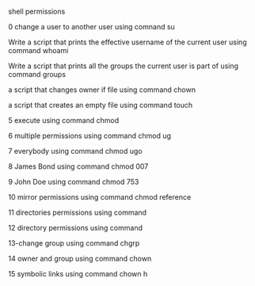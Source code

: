 shell permissions

0 change a user to another user using comnand su

Write a script that prints the effective username of the current user using command whoami

Write a script that prints all the groups the current user is part of using command groups

a script that changes owner if file using command chown

a script that creates an empty file  using command touch

5 execute using command chmod

6 multiple permissions using command chmod ug

7 everybody using command chmod ugo

8 James Bond using command chmod 007

9 John Doe using command chmod 753

10 mirror permissions using command chmod reference

11 directories permissions using command

12 directory permissions using command

13-change group using command chgrp

14 owner and group using command chown

15 symbolic links using command chown h
